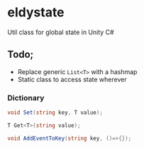 # eldystate

Util class for global state in Unity C#

## Todo;
- Replace generic `List<T>` with a hashmap
- Static class to access state wherever

### Dictionary

```cs
void Set(string key, T value);
```

```cs
T Get<T>(string value);
```

```cs
void AddEventToKey(string key, ()=>{});
```